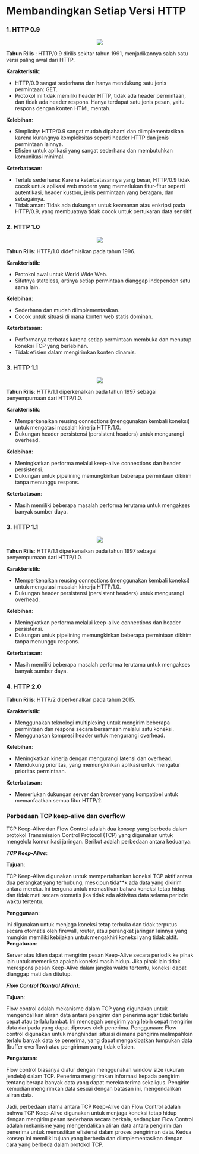 # Membandingkan Setiap Versi HTTP

### 1. HTTP 0.9

<div align='center'>
<img src='../assets/http-versions/0.9.png'>
</div>

**Tahun Rilis** : HTTP/0.9 dirilis sekitar tahun 1991, menjadikannya salah satu versi paling awal dari HTTP.

**Karakteristik**: 
- HTTP/0.9 sangat sederhana dan hanya mendukung satu jenis permintaan: GET.
- Protokol ini tidak memiliki header HTTP, tidak ada header permintaan, dan tidak ada header respons. Hanya terdapat satu jenis pesan, yaitu respons dengan konten HTML mentah.

**Kelebihan**: 
- Simplicity: HTTP/0.9 sangat mudah dipahami dan diimplementasikan karena kurangnya kompleksitas seperti header HTTP dan jenis permintaan lainnya.
- Efisien untuk aplikasi yang sangat sederhana dan membutuhkan komunikasi minimal.

**Keterbatasan**: 
- Terlalu sederhana: Karena keterbatasannya yang besar, HTTP/0.9 tidak cocok untuk aplikasi web modern yang memerlukan fitur-fitur seperti autentikasi, header kustom, jenis permintaan yang beragam, dan sebagainya.
- Tidak aman: Tidak ada dukungan untuk keamanan atau enkripsi pada HTTP/0.9, yang membuatnya tidak cocok untuk pertukaran data sensitif.

### 2. HTTP 1.0

<div align='center'>
<img src='../assets/http-versions/0.9.png'>
</div>

**Tahun Rilis**: HTTP/1.0 didefinisikan pada tahun 1996.

**Karakteristik**:
- Protokol awal untuk World Wide Web.
- Sifatnya stateless, artinya setiap permintaan dianggap independen satu sama lain.

**Kelebihan**:
- Sederhana dan mudah diimplementasikan.
- Cocok untuk situasi di mana konten web statis dominan.

**Keterbatasan**:
- Performanya terbatas karena setiap permintaan membuka dan menutup koneksi TCP yang berlebihan.
- Tidak efisien dalam mengirimkan konten dinamis.

### 3. HTTP 1.1

<div align='center'>
<img src='../assets/http-versions/1.1.png'>
</div>

**Tahun Rilis**: HTTP/1.1 diperkenalkan pada tahun 1997 sebagai penyempurnaan dari HTTP/1.0.

**Karakteristik**:
- Memperkenalkan reusing connections (menggunakan kembali koneksi) untuk mengatasi masalah kinerja HTTP/1.0.
- Dukungan header persistensi (persistent headers) untuk mengurangi overhead.

**Kelebihan**:
- Meningkatkan performa melalui keep-alive connections dan header persistensi.
- Dukungan untuk pipelining memungkinkan beberapa permintaan dikirim tanpa menunggu respons.

**Keterbatasan**:
- Masih memiliki beberapa masalah performa terutama untuk mengakses banyak sumber daya.

### 3. HTTP 1.1

<div align='center'>
<img src='../assets/http-versions/1.1.png'>
</div>

**Tahun Rilis**: HTTP/1.1 diperkenalkan pada tahun 1997 sebagai penyempurnaan dari HTTP/1.0.

**Karakteristik**:
- Memperkenalkan reusing connections (menggunakan kembali koneksi) untuk mengatasi masalah kinerja HTTP/1.0.
- Dukungan header persistensi (persistent headers) untuk mengurangi overhead.

**Kelebihan**:
- Meningkatkan performa melalui keep-alive connections dan header persistensi.
- Dukungan untuk pipelining memungkinkan beberapa permintaan dikirim tanpa menunggu respons.

**Keterbatasan**:
- Masih memiliki beberapa masalah performa terutama untuk mengakses banyak sumber daya.

### 4. HTTP 2.0



**Tahun Rilis**: HTTP/2 diperkenalkan pada tahun 2015.

**Karakteristik**:
- Menggunakan teknologi multiplexing untuk mengirim beberapa permintaan dan respons secara bersamaan melalui satu koneksi.
- Menggunakan kompresi header untuk mengurangi overhead.

**Kelebihan**:
- Meningkatkan kinerja dengan mengurangi latensi dan overhead.
- Mendukung prioritas, yang memungkinkan aplikasi untuk mengatur prioritas permintaan.

**Keterbatasan**:
- Memerlukan dukungan server dan browser yang kompatibel untuk memanfaatkan semua fitur HTTP/2.

### Perbedaan TCP keep-alive dan overflow

TCP Keep-Alive dan Flow Control adalah dua konsep yang berbeda dalam protokol Transmission Control Protocol (TCP) yang digunakan untuk mengelola komunikasi jaringan. Berikut adalah perbedaan antara keduanya:

***TCP Keep-Alive***:

**Tujuan**: 

TCP Keep-Alive digunakan untuk mempertahankan koneksi TCP aktif antara dua perangkat yang terhubung, meskipun tida**k ada data yang dikirim antara mereka. Ini berguna untuk memastikan bahwa koneksi tetap hidup dan tidak mati secara otomatis jika tidak ada aktivitas data selama periode waktu tertentu.

**Penggunaan**: 

Ini digunakan untuk menjaga koneksi tetap terbuka dan tidak terputus secara otomatis oleh firewall, router, atau perangkat jaringan lainnya yang mungkin memiliki kebijakan untuk mengakhiri koneksi yang tidak aktif.
**Pengaturan**: 

Server atau klien dapat mengirim pesan Keep-Alive secara periodik ke pihak lain untuk memeriksa apakah koneksi masih hidup. Jika pihak lain tidak merespons pesan Keep-Alive dalam jangka waktu tertentu, koneksi dapat dianggap mati dan ditutup.

***Flow Control (Kontrol Aliran)***:

**Tujuan**: 

Flow control adalah mekanisme dalam TCP yang digunakan untuk mengendalikan aliran data antara pengirim dan penerima agar tidak terlalu cepat atau terlalu lambat. Ini mencegah pengirim yang lebih cepat mengirim data daripada yang dapat diproses oleh penerima.
Penggunaan: Flow control digunakan untuk menghindari situasi di mana pengirim melimpahkan terlalu banyak data ke penerima, yang dapat mengakibatkan tumpukan data (buffer overflow) atau pengiriman yang tidak efisien.

**Pengaturan**:

 Flow control biasanya diatur dengan menggunakan window size (ukuran jendela) dalam TCP. Penerima mengirimkan informasi kepada pengirim tentang berapa banyak data yang dapat mereka terima sekaligus. Pengirim kemudian mengirimkan data sesuai dengan batasan ini, mengendalikan aliran data.
 
Jadi, perbedaan utama antara TCP Keep-Alive dan Flow Control adalah bahwa TCP Keep-Alive digunakan untuk menjaga koneksi tetap hidup dengan mengirim pesan sederhana secara berkala, sedangkan Flow Control adalah mekanisme yang mengendalikan aliran data antara pengirim dan penerima untuk memastikan efisiensi dalam proses pengiriman data. Kedua konsep ini memiliki tujuan yang berbeda dan diimplementasikan dengan cara yang berbeda dalam protokol TCP.